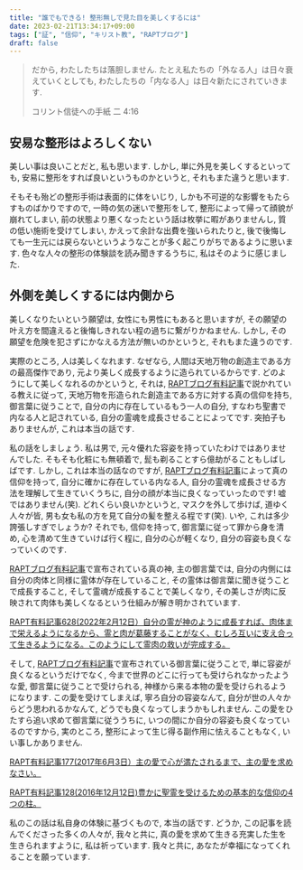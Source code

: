 ```yaml
---
title: "誰でもできる! 整形無しで見た目を美しくするには"
date: 2023-02-21T13:34:17+09:00
tags: ["証", "信仰", "キリスト教", "RAPTブログ"]
draft: false
---
```


> だから, わたしたちは落胆しません. たとえ私たちの「外なる人」は日々衰えていくとしても, 
> わたしたちの「内なる人」は日々新たにされていきます. 
>
> コリント信徒への手紙 二 4:16

## 安易な整形はよろしくない
美しい事は良いことだと, 私も思います. しかし, 単に外見を美しくするといっても,
安易に整形をすれば良いというものかというと, それもまた違うと思います.

そもそも殆どの整形手術は表面的に体をいじり, しかも不可逆的な影響をもたらすものばかりですので, 一時の気の迷いで整形をして,
整形によって帰って顔貌が崩れてしまい, 前の状態より悪くなったという話は枚挙に暇がありませんし,
質の低い施術を受けてしまい, かえって余計な出費を強いられたりと, 
後で後悔しても一生元には戻らないというようなことが多く起こりがちであるように思います.
色々な人々の整形の体験談を読み聞きするうちに, 私はそのように感じました.

## 外側を美しくするには内側から
美しくなりたいという願望は, 女性にも男性にもあると思いますが, その願望の叶え方を間違えると後悔しきれない程の過ちに繋がりかねません.
しかし, その願望を危険を犯さずにかなえる方法が無いのかというと, それもまた違うのです.

実際のところ, 人は美しくなれます. なぜなら, 人間は天地万物の創造主である方の最高傑作であり,
元より美しく成長するように造られているからです. 
どのようにして美しくなれるのかというと, それは, [RAPTブログ有料記事](https://rapt-neo.com/?page_id=30947)で説かれている教えに従って, 
天地万物を形造られた創造主である方に対する真の信仰を持ち, 御言葉に従うことで, 自分の内に存在しているもう一人の自分,
すなわち聖書で内なる人と記されている, 自分の霊魂を成長させることによってです. 突拍子もありませんが, これは本当の話です.

私の話をしましょう. 私は男で, 元々優れた容姿を持っていたわけではありませんでした. 
そもそも化粧にも無頓着で, 髭も剃ることすら億劫がることもしばしばです. 
しかし, これは本当の話なのですが, [RAPTブログ有料記事](https://rapt-neo.com/?page_id=30947)によって真の信仰を持って,
自分に確かに存在している内なる人, 自分の霊魂を成長させる方法を理解して生きていくうちに, 自分の顔が本当に良くなっていったのです!
嘘ではありません(笑). どれくらい良いかというと, マスクを外して歩けば, 道ゆく人々が皆, 
男も女も私の方を見て自分の髪を整える程です(笑). いや, これは多少誇張しすぎでしょうか? それでも, 
信仰を持って, 御言葉に従って罪から身を清め, 心を清めて生きていけば行く程に, 自分の心が軽くなり, 自分の容姿も良くなっていくのです.

[RAPTブログ有料記事](https://rapt-neo.com/?page_id=30947)で宣布されている真の神, 主の御言葉では, 
自分の内側には自分の肉体と同様に霊体が存在していること, その霊体は御言葉に聞き従うことで成長すること,
そして霊魂が成長することで美しくなり, その美しさが肉に反映されて肉体も美しくなるという仕組みが解き明かされています.

[RAPT有料記事628(2022年2月12日）自分の霊が神のように成長すれば、肉体まで栄えるようになるから、霊と肉が葛藤することがなく、むしろ互いに支え合って生きるようになる。このようにして霊肉の救いが完成する。](https://rapt-neo.com/?p=56307)

そして, [RAPTブログ有料記事](https://rapt-neo.com/?page_id=30947)で宣布されている御言葉に従うことで, 
単に容姿が良くなるというだけでなく, 今まで世界のどこに行っても受けられなかったような愛, 御言葉に従うことで受けられる,
神様から来る本物の愛を受けられるようになります. この愛を受けてしまえば, 寧ろ自分の容姿なんて, 自分が世の人々からどう思われるかなんて,
どうでも良くなってしまうかもしれません. この愛をひたすら追い求めて御言葉に従ううちに, いつの間にか自分の容姿も良くなっているのですから,
実のところ, 整形によって生じ得る副作用に怯えることもなく, いい事しかありません.

[RAPT有料記事177(2017年6月3日）主の愛で心が満たされるまで、主の愛を求めなさい。](https://rapt-neo.com/?p=43985)

[RAPT有料記事128(2016年12月12日)豊かに聖霊を受けるための基本的な信仰の4つの柱。](https://rapt-neo.com/?p=41313)

私のこの話は私自身の体験に基づくもので, 本当の話です. どうか, この記事を読んでくださった多くの人々が,
我々と共に, 真の愛を求めて生きる充実した生を生きられますように, 私は祈っています. 我々と共に, あなたが幸福になってくれることを願っています.
